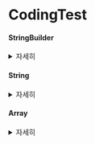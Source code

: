 # CodingTest

#### StringBuilder
<details>
  <summary>자세히</summary>

  1. append(String) : 추가
  2. repeat(int) :현재 내용을 지정된 횟수만큼 반복하여 추가 -> string에서 사용 가능

</details>

#### String
<details>
  <summary>자세히</summary>
  <span><b> 문자열 + int = 문자열</b></span>

  
  
  1. replaceAll(): 두 번째 매개변수로 정규 표현식과 일치하는 모든 패턴을 대체.
  2. replace(): 첫 번째 발견된 문자열만을 대체
  3. toLowerCase() : 소문자로 변환
  4. toUpperCase() : 대문자로 변환
  5. concat(String) : 문자열 합치기
  6. contains(String) : 포함하는지 여부 확인
  7. substring(int) : 해당 인덱스부터 끝까지 자르기
  8. charAt() :문자열에서 특정 위치에 있는 문자를 반환
  9. split() : 문자열을 특정 구분자를 기준으로 나누어 배열로 반환
</details>


#### Array
<details>
  <summary>자세히</summary>
  
  1. Arrays.copyOfRange([],int, int) : 범위를 지정해서 일부 요소만을 복사
  2. Arrays.copyOf([],int) : 처음부터 int까지를 복사

  
</details>
